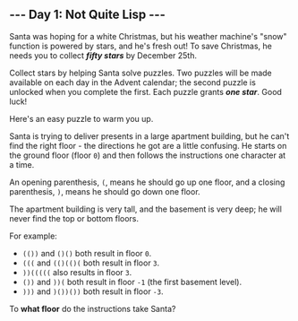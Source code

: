 ## --- Day 1: Not Quite Lisp ---
Santa was hoping for a white Christmas, but his weather machine's "snow" function is powered by stars, and he's fresh out! To save Christmas, he needs you to collect ***fifty stars*** by December 25th.
 
Collect stars by helping Santa solve puzzles. Two puzzles will be made available on each day in the Advent calendar; the second puzzle is unlocked when you complete the first. Each puzzle grants ***one star***. Good luck!
 
Here's an easy puzzle to warm you up.
 
Santa is trying to deliver presents in a large apartment building, but he can't find the right floor - the directions he got are a little confusing. He starts on the ground floor (floor `0`) and then follows the instructions one character at a time.
 
An opening parenthesis, `(`, means he should go up one floor, and a closing parenthesis, `)`, means he should go down one floor.
 
The apartment building is very tall, and the basement is very deep; he will never find the top or bottom floors.
 
For example:
 
- `(())` and `()()` both result in floor `0`.
- `(((` and `(()(()(` both result in floor `3`.
- `))(((((` also results in floor `3`.
- `())` and `))(` both result in floor `-1` (the first basement level).
- `)))` and `)())())` both result in floor `-3`.
 
To **what floor** do the instructions take Santa?
 